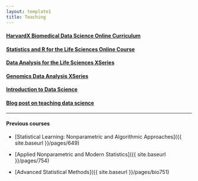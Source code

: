 ```yaml
---
layout: template1
title: Teaching
---
```



#### [HarvardX Biomedical Data Science Online Curriculum](https://genomicsclass.github.io/book/pages/classes.html)

#### [Statistics and R for the Life Sciences Online Course](https://www.edx.org/course/data-analysis-life-sciences-1-statistics-harvardx-ph525-1x)

#### [Data Analysis for the Life Sciences XSeries](https://www.edx.org/xseries/data-analysis-life-sciences)

#### [Genomics Data Analysis XSeries](https://www.edx.org/xseries/genomics-data-analysis)

#### [Introduction to Data Science](http://datasciencelabs.github.io/)

#### [Blog post on teaching data science](http://simplystatistics.org/2014/09/15/applied-statisticians-people-want-to-learn-what-we-do-lets-teach-them/)

----

#### Previous courses

- [Statistical Learning: Nonparametric and
   Algorithmic Approaches]({{ site.baseurl }}/pages/649)

- [Applied Nonparametric and Modern Statistics]({{ site.baseurl }}/pages/754)

- [Advanced Statistical Methods]({{ site.baseurl }}/pages/bio751)


